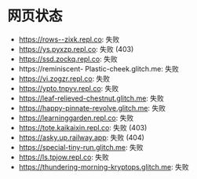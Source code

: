 # 网页状态
- https://rows--zixk.repl.co: 失败
- https://ys.pyxzp.repl.co: 失败 (403)
- https://ssd.zockq.repl.co: 失败
- https://reminiscent- Plastic-cheek.glitch.me: 失败
- https://vi.zogzr.repl.co: 失败
- https://ypto.tnpyv.repl.co: 失败
- https://leaf-relieved-chestnut.glitch.me: 失败
- https://happy-pinnate-revolve.glitch.me: 失败
- https://learninggarden.repl.co: 失败
- https://tote.kaikaixin.repl.co: 失败 (403)
- https://asky.up.railway.app: 失败 (404)
- https://special-tiny-run.glitch.me: 失败
- https://ls.tpjow.repl.co: 失败
- https://thundering-morning-kryptops.glitch.me: 失败
